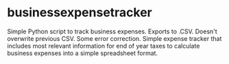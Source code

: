 # businessexpensetracker
Simple Python script to track business expenses. Exports to .CSV. Doesn't overwrite previous CSV. Some error correction.
Simple expense tracker that includes most relevant information for end of year taxes to calculate business expenses into a simple spreadsheet format. 
